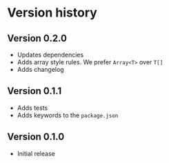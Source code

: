 # Version history


## Version 0.2.0

- Updates dependencies
- Adds array style rules. We prefer `Array<T>` over `T[]`
- Adds changelog


## Version 0.1.1

- Adds tests
- Adds keywords to the `package.json`


## Version 0.1.0

- Initial release
